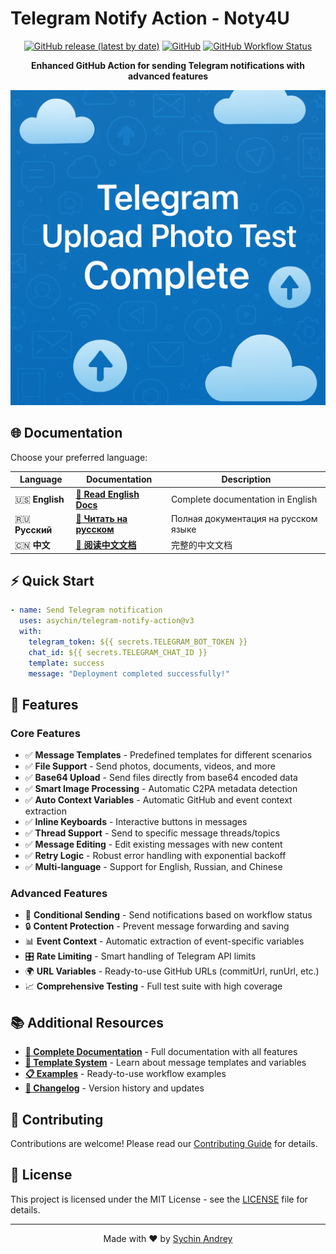 # Telegram Notify Action - Noty4U

<div align="center">

[![GitHub release (latest by date)](https://img.shields.io/github/v/release/asychin/telegram-notify-action)](https://github.com/asychin/telegram-notify-action/releases)
[![GitHub](https://img.shields.io/github/license/asychin/telegram-notify-action)](LICENSE)
[![GitHub Workflow Status](https://img.shields.io/github/actions/workflow/status/asychin/telegram-notify-action/test.yml)](https://github.com/asychin/telegram-notify-action/actions)

**Enhanced GitHub Action for sending Telegram notifications with advanced features**

![Telegram Bot](test-image.png)

</div>

## 🌐 Documentation

Choose your preferred language:

<div align="center">

| Language       | Documentation                                 | Description                          |
| -------------- | --------------------------------------------- | ------------------------------------ |
| 🇺🇸 **English** | **[📖 Read English Docs](docs/en/README.md)** | Complete documentation in English    |
| 🇷🇺 **Русский** | **[📖 Читать на русском](docs/ru/README.md)** | Полная документация на русском языке |
| 🇨🇳 **中文**    | **[📖 阅读中文文档](docs/zh/README.md)**      | 完整的中文文档                       |

</div>

## ⚡ Quick Start

```yaml
- name: Send Telegram notification
  uses: asychin/telegram-notify-action@v3
  with:
    telegram_token: ${{ secrets.TELEGRAM_BOT_TOKEN }}
    chat_id: ${{ secrets.TELEGRAM_CHAT_ID }}
    template: success
    message: "Deployment completed successfully!"
```

## 🔧 Features

### Core Features
- ✅ **Message Templates** - Predefined templates for different scenarios  
- ✅ **File Support** - Send photos, documents, videos, and more
- ✅ **Base64 Upload** - Send files directly from base64 encoded data
- ✅ **Smart Image Processing** - Automatic C2PA metadata detection
- ✅ **Auto Context Variables** - Automatic GitHub and event context extraction
- ✅ **Inline Keyboards** - Interactive buttons in messages
- ✅ **Thread Support** - Send to specific message threads/topics
- ✅ **Message Editing** - Edit existing messages with new content
- ✅ **Retry Logic** - Robust error handling with exponential backoff
- ✅ **Multi-language** - Support for English, Russian, and Chinese

### Advanced Features  
- 🎯 **Conditional Sending** - Send notifications based on workflow status
- 🔒 **Content Protection** - Prevent message forwarding and saving
- 📊 **Event Context** - Automatic extraction of event-specific variables
- 🎛️ **Rate Limiting** - Smart handling of Telegram API limits
- 🌍 **URL Variables** - Ready-to-use GitHub URLs (commitUrl, runUrl, etc.)
- 📈 **Comprehensive Testing** - Full test suite with high coverage

## 📚 Additional Resources

- **[📖 Complete Documentation](docs/en/README.md)** - Full documentation with all features
- **[🎨 Template System](docs/en/TEMPLATE-SYSTEM.md)** - Learn about message templates and variables
- **[📋 Examples](examples/)** - Ready-to-use workflow examples
- **[📝 Changelog](CHANGELOG.md)** - Version history and updates

## 🤝 Contributing

Contributions are welcome! Please read our [Contributing Guide](CONTRIBUTING.md) for details.

## 📄 License

This project is licensed under the MIT License - see the [LICENSE](LICENSE) file for details.

---

<div align="center">
Made with ❤️ by <a href="https://github.com/asychin">Sychin Andrey</a>
</div>
